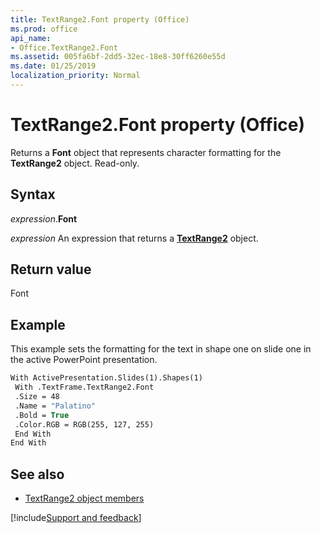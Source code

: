 ```yaml
---
title: TextRange2.Font property (Office)
ms.prod: office
api_name:
- Office.TextRange2.Font
ms.assetid: 005fa6bf-2dd5-32ec-18e8-30ff6260e55d
ms.date: 01/25/2019
localization_priority: Normal
---
```



# TextRange2.Font property (Office)

Returns a **Font** object that represents character formatting for the **TextRange2** object. Read-only.


## Syntax

_expression_.**Font**

_expression_ An expression that returns a **[TextRange2](Office.TextRange2.md)** object.


## Return value

Font


## Example

This example sets the formatting for the text in shape one on slide one in the active PowerPoint presentation.


```vb
With ActivePresentation.Slides(1).Shapes(1) 
 With .TextFrame.TextRange2.Font 
 .Size = 48 
 .Name = "Palatino" 
 .Bold = True 
 .Color.RGB = RGB(255, 127, 255) 
 End With 
End With
```


## See also

- [TextRange2 object members](overview/Library-Reference/textrange2-members-office.md)



[!include[Support and feedback](~/includes/feedback-boilerplate.md)]